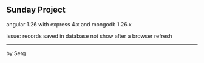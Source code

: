 ## Sunday Project

angular 1.26 with express 4.x and mongodb 1.26.x 

issue: records saved in database not show after a browser refresh

----
by Serg